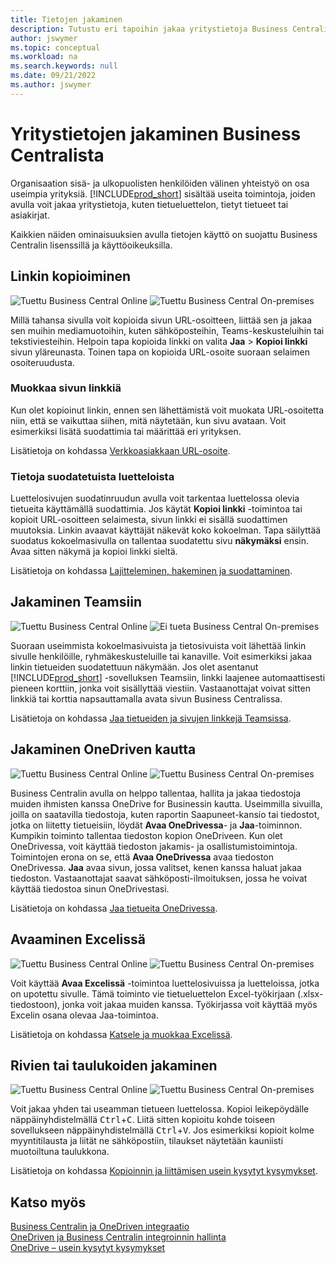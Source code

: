 ```yaml
---
title: Tietojen jakaminen
description: Tutustu eri tapoihin jakaa yritystietoja Business Centralista.
author: jswymer
ms.topic: conceptual
ms.workload: na
ms.search.keywords: null
ms.date: 09/21/2022
ms.author: jswymer
---
```

# <a name="sharing-business-data-from-business-central"></a>Yritystietojen jakaminen Business Centralista

Organisaation sisä- ja ulkopuolisten henkilöiden välinen yhteistyö on osa useimpia yrityksiä. [!INCLUDE[prod_short](includes/prod_short.md)] sisältää useita toimintoja, joiden avulla voit jakaa yritystietoja, kuten tietueluettelon, tietyt tietueet tai asiakirjat. <!--, with others&mdash;even those people who don't have a Business Central license in some cases.-->

Kaikkien näiden ominaisuuksien avulla tietojen käyttö on suojattu Business Centralin lisenssillä ja käyttöoikeuksilla.

## <a name="copying-a-link"></a>Linkin kopioiminen

![Tuettu](media/check.png) Business Central Online ![Tuettu](media/check.png) Business Central On-premises

Millä tahansa sivulla voit kopioida sivun URL-osoitteen, liittää sen ja jakaa sen muihin mediamuotoihin, kuten sähköposteihin, Teams-keskusteluihin tai tekstiviesteihin. Helpoin tapa kopioida linkki on valita **Jaa** > **Kopioi linkki** sivun yläreunasta. Toinen tapa on kopioida URL-osoite suoraan selaimen osoiteruudusta.

### <a name="modify-the-page-link"></a>Muokkaa sivun linkkiä

Kun olet kopioinut linkin, ennen sen lähettämistä voit muokata URL-osoitetta niin, että se vaikuttaa siihen, mitä näytetään, kun sivu avataan. Voit esimerkiksi lisätä suodattimia tai määrittää eri yrityksen.

Lisätietoja on kohdassa [Verkkoasiakkaan URL-osoite](/dynamics365/business-central/dev-itpro/developer/devenv-web-client-urls).

### <a name="about-filtered-lists"></a>Tietoja suodatetuista luetteloista

Luettelosivujen suodatinruudun avulla voit tarkentaa luettelossa olevia tietueita käyttämällä suodattimia. Jos käytät **Kopioi linkki** -toimintoa tai kopioit URL-osoitteen selaimesta, sivun linkki ei sisällä suodattimen muutoksia. Linkin avaavat käyttäjät näkevät koko kokoelman. Tapa säilyttää suodatus kokoelmasivulla on tallentaa suodatettu sivu **näkymäksi** ensin. Avaa sitten näkymä ja kopioi linkki sieltä.

Lisätietoja on kohdassa [Lajitteleminen, hakeminen ja suodattaminen](ui-enter-criteria-filters.md).

## <a name="sharing-to-teams"></a>Jakaminen Teamsiin

![Tuettu](media/check.png) Business Central Online ![Ei tueta](media/x-icon.png) Business Central On-premises

Suoraan useimmista kokoelmasivuista ja tietosivuista voit lähettää linkin sivulle henkilöille, ryhmäkeskusteluille tai kanaville. Voit esimerkiksi jakaa linkin tietueiden suodatettuun näkymään. Jos olet asentanut [!INCLUDE[prod_short](includes/prod_short.md)] -sovelluksen Teamsiin, linkki laajenee automaattisesti pieneen korttiin, jonka voit sisällyttää viestiin. Vastaanottajat voivat sitten linkkiä tai korttia napsauttamalla avata sivun Business Centralissa.

Lisätietoja on kohdassa [Jaa tietueiden ja sivujen linkkejä Teamsissa](across-working-with-teams.md).

## <a name="sharing-through-onedrive"></a>Jakaminen OneDriven kautta

![Tuettu](media/check.png) Business Central Online ![Tuettu](media/check.png) Business Central On-premises

Business Centralin avulla on helppo tallentaa, hallita ja jakaa tiedostoja muiden ihmisten kanssa OneDrive for Businessin kautta. Useimmilla sivuilla, joilla on saatavilla tiedostoja, kuten raportin Saapuneet-kansio tai tiedostot, jotka on liitetty tietueisiin, löydät **Avaa OneDrivessa**- ja **Jaa**-toiminnon. Kumpikin toiminto tallentaa tiedoston kopion OneDriveen. Kun olet OneDrivessa, voit käyttää tiedoston jakamis- ja osallistumistoimintoja. Toimintojen erona on se, että **Avaa OneDrivessa** avaa tiedoston OneDrivessa. **Jaa** avaa sivun, jossa valitset, kenen kanssa haluat jakaa tiedoston. Vastaanottajat saavat sähköposti-ilmoituksen, jossa he voivat käyttää tiedostoa sinun OneDrivestasi.

Lisätietoja on kohdassa [Jaa tietueita OneDrivessa](across-share-onedrive.md).

## <a name="opening-in-excel"></a>Avaaminen Excelissä

![Tuettu](media/check.png) Business Central Online ![Tuettu](media/check.png) Business Central On-premises

Voit käyttää **Avaa Excelissä** -toimintoa luettelosivuissa ja luetteloissa, jotka on upotettu sivulle. Tämä toiminto vie tietueluettelon Excel-työkirjaan (.xlsx-tiedostoon), jonka voit jakaa muiden kanssa. Työkirjassa voit käyttää myös Excelin osana olevaa Jaa-toimintoa.

Lisätietoja on kohdassa [Katsele ja muokkaa Excelissä](across-work-with-excel.md).

## <a name="sharing-rows-or-tables"></a>Rivien tai taulukoiden jakaminen

![Tuettu](media/check.png) Business Central Online ![Tuettu](media/check.png) Business Central On-premises

Voit jakaa yhden tai useamman tietueen luettelossa. Kopioi leikepöydälle näppäinyhdistelmällä <kbd>Ctrl</kbd>+<kbd>C</kbd>. Liitä sitten kopioitu kohde toiseen sovellukseen näppäinyhdistelmällä <kbd>Ctrl</kbd>+<kbd>V</kbd>. Jos esimerkiksi kopioit kolme myyntitilausta ja liität ne sähköpostiin, tilaukset näytetään kauniisti muotoiltuna taulukkona.

Lisätietoja on kohdassa [Kopioinnin ja liittämisen usein kysytyt kysymykset](faq-copy-paste.yml).

## <a name="see-also"></a>Katso myös

[Business Centralin ja OneDriven integraatio](across-onedrive-overview.md)  
[OneDriven ja Business Centralin integroinnin hallinta](admin-onedrive-integration.md)  
[OneDrive – usein kysytyt kysymykset](admin-onedrive-faq.md)
